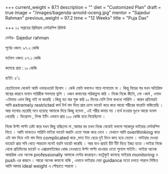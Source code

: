 +++
current_weight = 87.1
description = ""
diet = "Customized Plan"
draft = true
image = "/images/bagenda-arnold-oceng.jpg"
mentor = "Sajedur Rahman"
previous_weight = 97.2
time = "12 Weeks"
title = "Puja Das"

+++
১২ সপ্তাহের প্রিমিয়াম মেন্টরশিপ রিভিউ

মেন্টর- Sajedur rahman

পূর্বের ওজন: ৯৭.২ কেজি

বর্তমান ওজন: ৮৭.১ কেজি

কমেছে প্রায় : ১০ কেজি

হাইট: ৫’২

ছোটোবেলা থেকেই আমি ওভারওয়েট ছিলাম । কেউ মোটা বললেও গায়ে লাগাতাম না । কিন্তু বিয়ের পর যখন অতিরিক্ত স্বাস্থের কারনে নানান শারিরীক সমস্যায় ভুগি । ওজন কমানোর পরিকল্পনা করি । নিজে নিজে কীটো, লো -কার্ব , ওমাড -টোমাড এমন কিছু নাই না করেছি ।কিন্তু যত বার শুরু করি ১০ দিনের বেশি টানা কখনো পারিনি । কারন প্রতিবারই আমি extremely restricted কার্ব টার্ব বাদ দিয়ে প্রায় ক্রাস ডায়েট করে করে আরো শরীরের বারোটা বাজিয়েছি । আর যতবার ছেরেছি মনে হয়েছে আমাকে দিয়ে কিচ্ছু হবেনা , এই শরীর কমার নয় ।ব্যর্থ হওয়ার দুঃখে আরো ডাবল খেয়েছি । ডিপ্রেশন , বিন্জ ইটিং এভাবে প্রায় ১০০ কেজি হয়ে গিয়েছিলো ।

নিজে উল্টা পাল্টা চেষ্টা করে যখন কিছু হচ্ছিলো না ,আমার বর তখন নিজে থেকেই বললো সাজেদুর ভাইয়ার মেন্টরশিপ নিতে । আমি ভাবতেও পারিনি ভাইয়া ডায়েট করাটা এতো সহজ করে দেবে । যেখানে আমি overthinking করে এটা বাদ দিয়ে ওটা বাদ দিয়ে complicated করে ,ভাত টাত ছেরে দুই দিনে কাত হয়ে যেতাম । ভাইয়ার দেওয়া ডায়েটে প্রায় সবি খেতে পারতাম মনেই হয়নি ডায়েট করেছি । আর যাও প্রায়ই চীট টীট দিতে ইচ্ছা হতো ।ভাইয়া নিজে থেকে প্রতিদিনের ডায়েট ও এক্সারসাইজের খোজ নেওয়াতে উল্টা পাল্টা খাওয়ার ওতো সুযোগ পাইনি। ভাইয়া অনেক আন্তরিক এবং অনেক professionally আমাকে মেন্টর করেছেন।যতটুকুই কমেছে ভাইয়ার monitoring ও push এর কারনে । আরো অনেক কমানো বাকি , এভাবে ভাইয়ার দেয়া guidance মতো চলতে পারলে নিষ্চিত আমি আমার ideal weight এ পৌছাতে পারবো ।